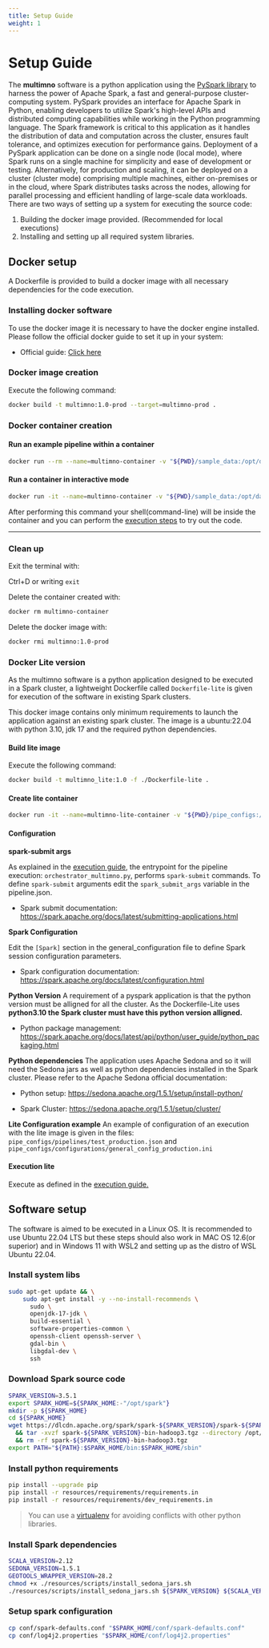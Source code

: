 ```yaml
---
title: Setup Guide
weight: 1
---
```

# Setup Guide

The **multimno** software is a python application using the [PySpark library](https://spark.apache.org/docs/latest/api/python/index.html#:~:text=PySpark%20is%20the%20Python%20API,for%20interactively%20analyzing%20your%20data.) to harness the power of Apache Spark, a fast and general-purpose cluster-computing system. PySpark provides an interface for Apache Spark in Python, enabling developers to utilize Spark's high-level APIs and distributed computing capabilities while working in the Python programming language. The Spark framework is critical to this application as it handles the distribution of data and computation across the cluster, ensures fault tolerance, and optimizes execution for performance gains. Deployment of a PySpark application can be done on a single node (local mode), where Spark runs on a single machine for simplicity and ease of development or testing. Alternatively, for production and scaling, it can be deployed on a cluster (cluster mode) comprising multiple machines, either on-premises or in the cloud, where Spark distributes tasks across the nodes, allowing for parallel processing and efficient handling of large-scale data workloads.
There are two ways of setting up a system for executing the source code:  
  1) Building the docker image provided. (Recommended for local executions)  
  2) Installing and setting up all required system libraries.  

## Docker setup

A Dockerfile is provided to build a docker image with all necessary dependencies for the code execution.

### Installing docker software

To use the docker image it is necessary to have the docker engine installed. Please follow the official docker 
guide to set it up in your system:
-  Official guide: [Click here](https://docs.docker.com/engine/install/)

### Docker image creation

Execute the following command:
```bash
docker build -t multimno:1.0-prod --target=multimno-prod .
```

### Docker container creation

#### Run an example pipeline within a container
```bash
docker run --rm --name=multimno-container -v "${PWD}/sample_data:/opt/data" -v "${PWD}/pipe_configs:/opt/app/pipe_configs" multimno:1.0-prod pipe_configs/pipelines/pipeline.json
```

#### Run a container in interactive mode
```bash
docker run -it --name=multimno-container -v "${PWD}/sample_data:/opt/data" -v "${PWD}/pipe_configs:/opt/app/pipe_configs" --entrypoint=bash multimno:1.0-prod 
```

After performing this command your shell(command-line) will be inside the container and you can perform 
the [execution steps](./execution.md) to try out the code.

---

### Clean up
Exit the terminal with:

Ctrl+D or writing `exit`

Delete the container created with:
```bash
docker rm multimno-container
```

Delete the docker image with:
```bash
docker rmi multimno:1.0-prod
```

### Docker Lite version

As the multimno software is a python application designed to be executed in a Spark cluster, a lightweight Dockerfile called `Dockerfile-lite` is given for execution of the software in existing Spark clusters.

This docker image contains only minimum requirements to launch the application against an existing spark cluster. The image is a ubuntu:22.04 with python 3.10, jdk 17 and the required python dependencies.

#### Build lite image

Execute the following command:
```bash
docker build -t multimno_lite:1.0 -f ./Dockerfile-lite .
```

#### Create lite container

```bash
docker run -it --name=multimno-lite-container -v "${PWD}/pipe_configs:/opt/app/pipe_configs" multimno_lite:1.0 bash
```

#### Configuration

**spark-submit args**

As explained in the [execution guide](execution.md), the entrypoint for the pipeline execution: `orchestrator_multimno.py`, performs `spark-submit` commands. To define `spark-submit` arguments edit the `spark_submit_args` variable in the pipeline.json.

- Spark submit documentation: https://spark.apache.org/docs/latest/submitting-applications.html

**Spark Configuration**

Edit the `[Spark]` section in the general_configuration file to define Spark session configuration parameters.

- Spark configuration documentation: https://spark.apache.org/docs/latest/configuration.html

**Python Version**
A requirement of a pyspark application is that the python version must be alligned for all the cluster. As the Dockerfile-Lite uses **python3.10 the Spark cluster must have this python version alligned.**

- Python package management: https://spark.apache.org/docs/latest/api/python/user_guide/python_packaging.html

**Python dependencies**
The application uses Apache Sedona and so it will need the Sedona jars as well as python dependencies installed in the Spark cluster. Please refer to the Apache Sedona official documentation: 

- Python setup: https://sedona.apache.org/1.5.1/setup/install-python/

- Spark Cluster: https://sedona.apache.org/1.5.1/setup/cluster/

**Lite Configuration example**
An example of configuration of an execution with the lite image is given in the files: `pipe_configs/pipelines/test_production.json` and `pipe_configs/configurations/general_config_production.ini`

#### Execution lite

Execute as defined in the [execution guide.](execution.md)

## Software setup

The software is aimed to be executed in a Linux OS. It is recommended to use Ubuntu 22.04 LTS but these steps should also work in MAC OS 12.6(or superior) and in Windows 11 with WSL2 and setting up as the distro of WSL Ubuntu 22.04.

### Install system libs

```bash
sudo apt-get update && \
    sudo apt-get install -y --no-install-recommends \
      sudo \
      openjdk-17-jdk \
      build-essential \
      software-properties-common \
      openssh-client openssh-server \
      gdal-bin \
      libgdal-dev \
      ssh
```


### Download Spark source code

```bash
SPARK_VERSION=3.5.1
export SPARK_HOME=${SPARK_HOME:-"/opt/spark"}
mkdir -p ${SPARK_HOME}
cd ${SPARK_HOME}
wget https://dlcdn.apache.org/spark/spark-${SPARK_VERSION}/spark-${SPARK_VERSION}-bin-hadoop3.tgz \
  && tar -xvzf spark-${SPARK_VERSION}-bin-hadoop3.tgz --directory /opt/spark --strip-components 1 \
  && rm -rf spark-${SPARK_VERSION}-bin-hadoop3.tgz
export PATH="${PATH}:$SPARK_HOME/bin:$SPARK_HOME/sbin"
```

### Install python requirements

```bash
pip install --upgrade pip
pip install -r resources/requirements/requirements.in
pip install -r resources/requirements/dev_requirements.in
```

> You can use a [virtualenv](https://virtualenv.pypa.io/en/latest/) for avoiding conflicts with other python libraries.

### Install Spark dependencies

```bash
SCALA_VERSION=2.12
SEDONA_VERSION=1.5.1
GEOTOOLS_WRAPPER_VERSION=28.2
chmod +x ./resources/scripts/install_sedona_jars.sh
./resources/scripts/install_sedona_jars.sh ${SPARK_VERSION} ${SCALA_VERSION} ${SEDONA_VERSION} ${GEOTOOLS_WRAPPER_VERSION} 
```

### Setup spark configuration

```bash
cp conf/spark-defaults.conf "$SPARK_HOME/conf/spark-defaults.conf"
cp conf/log4j2.properties "$SPARK_HOME/conf/log4j2.properties"
```
